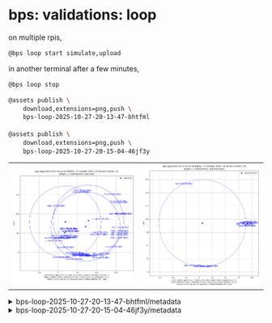 # bps: validations: loop

on multiple rpis,

```bash
@bps loop start simulate,upload
```

in another terminal after a few minutes,

```bash
@bps loop stop
```


```bash
@assets publish \
	download,extensions=png,push \
	bps-loop-2025-10-27-20-13-47-bhtfml

@assets publish \
	download,extensions=png,push \
	bps-loop-2025-10-27-20-15-04-46jf3y
```

| | |
|-|-|
| ![image](https://github.com/kamangir/assets/blob/main/bps-loop-2025-10-27-20-13-47-bhtfml/bps.png?raw=true) | ![image](https://github.com/kamangir/assets/blob/main/bps-loop-2025-10-27-20-15-04-46jf3y/bps.png?raw=true) |


<details>
<summary>bps-loop-2025-10-27-20-13-47-bhtfml/metadata</summary>

```yaml
{}

```

</details>



<details>
<summary>bps-loop-2025-10-27-20-15-04-46jf3y/metadata</summary>

```yaml
{}

```

</details>

